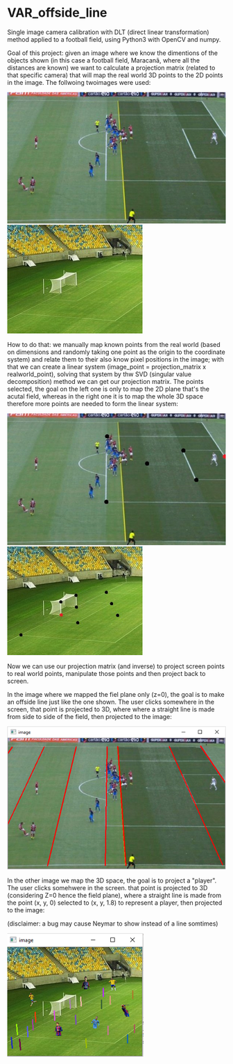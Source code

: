 # VAR_offside_line

Single image camera calibration with DLT (direct linear transformation) method applied to a football field, using Python3 with OpenCV and numpy.

Goal of this project: given an image where we know the dimentions of the objects shown (in this case a football field, Maracanã, where all the distances are known) we 
want to calculate a projection matrix (related to that specific camera) that will map the real world 3D points to the 2D points in the image. The follwoing twoimages were used:   

![Alt text](maracana2.jpg?raw=true "Maracanã field") ![Alt text](maracana1.jpg?raw=true "Maracanã field")

How to do that: we manually map known points from the real world (based on dimensions and randomly taking one point as the origin to the coordinate system) and relate 
them to their also know pixel positions in the image; with that we can create a linear system (image_point = projection_matrix x realworld_point), solving that system 
by thw SVD (singular value decomposition) method we can get our projection matrix. The points selected, the goal on the left one is only to map the 2D plane that's the acutal field, whereas in the right one it is to map the whole 3D space therefore more points are needed to form the linear system:

![Alt text](relats/maracana2pontos.jpg?raw=true "Maracanã field") ![Alt text](relats/maracana1pontos.jpg?raw=true "Maracanã field")

Now we can use our projection matrix (and inverse) to project screen points to real world points, manipulate those points and then project back to screen.

In the image where we mapped the fiel plane only (z=0), the goal is to make an offside line just like the one shown. The user clicks somewhere in the screen, that point is projected to 3D, where where a straight line is made from side to side of the field, then projected to the image:

![Alt text](relats/res2.png?raw=true "Initial scene")

In the other image we map the 3D space, the goal is to project a "player". The user clicks somehwere in the screen. that point is projected to 3D (considering Z=0 hence the field plane), where a straight line is made from the point (x, y, 0) selected to (x, y, 1.8) to represent a player, then projected to the image:

(disclaimer: a bug may cause Neymar to show instead of a line somtimes)

![Alt text](relats/res1.png?raw=true "Initial scene")
